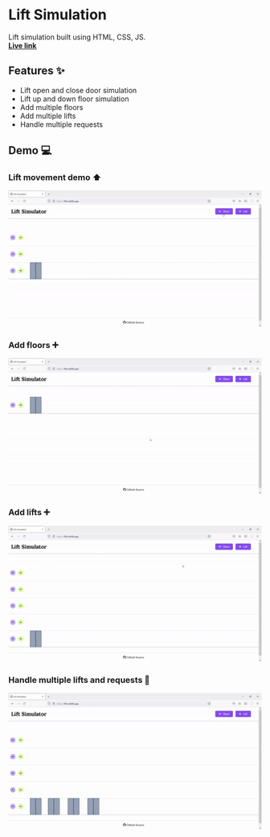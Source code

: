# Lift Simulation
Lift simulation built using HTML, CSS, JS.
<br>
**[Live link](https://lifts.netlify.app/)**

## Features ✨
- Lift open and close door simulation
- Lift up and down floor simulation
- Add multiple floors
- Add multiple lifts
- Handle multiple requests 

## Demo 💻
### Lift movement demo ⬆
![Lift move up and down, close open doors](./src/assets/snapshots/liftdemo.gif)

### Add floors ➕
![Add floors](./src/assets/snapshots/addfloorgif.gif)

### Add lifts ➕
![Add lifts](./src/assets/snapshots/addlift.gif)

### Handle multiple lifts and requests 🚀
![Handle multiple lifts and requests](./src/assets/snapshots/liftsmove.gif)
